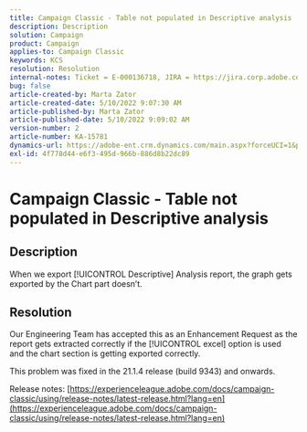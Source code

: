 ```yaml
---
title: Campaign Classic - Table not populated in Descriptive analysis
description: Description
solution: Campaign
product: Campaign
applies-to: Campaign Classic
keywords: KCS
resolution: Resolution
internal-notes: Ticket = E-000136718, JIRA = https://jira.corp.adobe.com/browse/NEO-24963
bug: false
article-created-by: Marta Zator
article-created-date: 5/10/2022 9:07:30 AM
article-published-by: Marta Zator
article-published-date: 5/10/2022 9:09:02 AM
version-number: 2
article-number: KA-15781
dynamics-url: https://adobe-ent.crm.dynamics.com/main.aspx?forceUCI=1&pagetype=entityrecord&etn=knowledgearticle&id=9265709d-40d0-ec11-a7b5-00224809c101
exl-id: 4f778d44-e6f3-495d-966b-886d8b22dc89
---
```

# Campaign Classic - Table not populated in Descriptive analysis

## Description


When we export [!UICONTROL Descriptive] Analysis report, the graph gets exported by the Chart part doesn’t.


## Resolution


Our Engineering Team has accepted this as an Enhancement Request as the report gets extracted correctly if the [!UICONTROL excel] option is used and the chart section is getting exported correctly.

This problem was fixed in the 21.1.4 release (build 9343) and onwards.

Release notes: [https://experienceleague.adobe.com/docs/campaign-classic/using/release-notes/latest-release.html?lang=en](https://experienceleague.adobe.com/docs/campaign-classic/using/release-notes/latest-release.html?lang=en)
